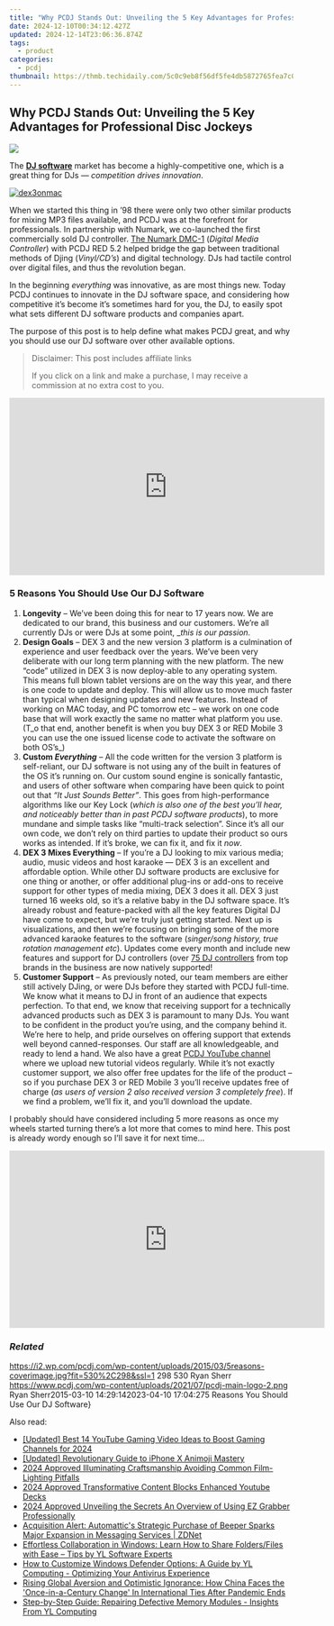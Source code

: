 ```yaml
---
title: "Why PCDJ Stands Out: Unveiling the 5 Key Advantages for Professional Disc Jockeys"
date: 2024-12-10T00:34:12.427Z
updated: 2024-12-14T23:06:36.874Z
tags:
  - product
categories:
  - pcdj
thumbnail: https://thmb.techidaily.com/5c0c9eb8f56df5fe4db5872765fea7c0cdfb1d4cf1ab34421179afeae4f509e7.png
---
```


## Why PCDJ Stands Out: Unveiling the 5 Key Advantages for Professional Disc Jockeys

[![](https://i2.wp.com/pcdj.com/wp-content/uploads/2015/03/5reasons-coverimage.jpg?resize=530%2C298&ssl=1)](https://i2.wp.com/pcdj.com/wp-content/uploads/2015/03/5reasons-coverimage.jpg?fit=530%2C298&ssl=1 "5reasons-coverimage")

The [**DJ software**](https://tools.techidaily.com/pcdj/products/) market has become a highly-competitive one, which is a great thing for DJs — _competition drives innovation_.

[![](https://i2.wp.com/pcdj.com/wp-content/uploads/2015/03/dex3onmac.png?fit=300%2C185&ssl=1 "dex3onmac")](https://tools.techidaily.com/pcdj/products/)

When we started this thing in ’98 there were only two other similar products for mixing MP3 files available, and PCDJ was at the forefront for professionals. In partnership with Numark, we co-launched the first commercially sold DJ controller. [The Numark DMC-1](http://www.billscustomsounds.com/images/DMC%5F1.jpg) (_Digital Media Controller_) with PCDJ RED 5.2 helped bridge the gap between traditional methods of Djing (_Vinyl/CD’s_) and digital technology. DJs had tactile control over digital files, and thus the revolution began.

In the beginning _everything_ was innovative, as are most things new. Today PCDJ continues to innovate in the DJ software space, and considering how competitive it’s become it’s sometimes hard for you, the DJ, to easily spot what sets different DJ software products and companies apart.

The purpose of this post is to help define what makes PCDJ great, and why you should use our DJ software over other available options.

>  Disclaimer: This post includes affiliate links
>
>  If you click on a link and make a purchase, I may receive a commission at no extra cost to you.
>

<!-- affiliate ads begin -->
<iframe width="560" height="315" src="https://www.youtube.com/embed/rdNq2Sp031s?si=3FcJa3dQLraUDHKv" title="YouTube video player" frameborder="0" allow="accelerometer; autoplay; clipboard-write; encrypted-media; gyroscope; picture-in-picture; web-share" referrerpolicy="strict-origin-when-cross-origin" allowfullscreen></iframe>
<!-- affiliate ads end -->

### 5 Reasons You Should Use Our DJ Software

1. **Longevity** – We’ve been doing this for near to 17 years now. We are dedicated to our brand, this business and our customers. We’re all currently DJs or were DJs at some point, __this is our passion._
2. **Design Goals** – DEX 3 and the new version 3 platform is a culmination of experience and user feedback over the years. We’ve been very deliberate with our long term planning with the new platform. The new “code” utilized in DEX 3 is now deploy-able to any operating system. This means full blown tablet versions are on the way this year, and there is one code to update and deploy. This will allow us to move much faster than typical when designing updates and new features. Instead of working on MAC today, and PC tomorrow etc – we work on one code base that will work exactly the same no matter what platform you use. (T_o that end, another benefit is when you buy DEX 3 or RED Mobile 3 you can use the one issued license code to activate the software on both OS’s_)
3. **Custom _Everything_** – All the code written for the version 3 platform is self-reliant, our DJ software is not using any of the built in features of the OS it’s running on. Our custom sound engine is sonically fantastic, and users of other software when comparing have been quick to point out that _“It Just Sounds Better”_. This goes from high-performance algorithms like our Key Lock (_which is also one of the best you’ll hear, and noticeably better than in past PCDJ software products_), to more mundane and simple tasks like “multi-track selection”. Since it’s all our own code, we don’t rely on third parties to update their product so ours works as intended. If it’s broke, we can fix it, and fix it _now_.
4. **DEX 3 Mixes Everything** – If you’re a DJ looking to mix various media; audio, music videos and host karaoke — DEX 3 is an excellent and affordable option. While other DJ software products are exclusive for one thing or another, or offer additional plug-ins or add-ons to receive support for other types of media mixing, DEX 3 does it all. DEX 3 just turned 16 weeks old, so it’s a relative baby in the DJ software space. It’s already robust and feature-packed with all the key features Digital DJ have come to expect, but we’re truly just getting started. Next up is visualizations, and then we’re focusing on bringing some of the more advanced karaoke features to the software (_singer/song history, true rotation management etc_). Updates come every month and include new features and support for DJ controllers (over [75 DJ controllers](https://tools.techidaily.com/pcdj/products/) from top brands in the business are now natively supported!
5. **Customer Support** – As previously noted, our team members are either still actively DJing, or were DJs before they started with PCDJ full-time. We know what it means to DJ in front of an audience that expects perfection. To that end, we know that receiving support for a technically advanced products such as DEX 3 is paramount to many DJs. You want to be confident in the product you’re using, and the company behind it. We’re here to help, and pride ourselves on offering support that extends well beyond canned-responses. Our staff are all knowledgeable, and ready to lend a hand. We also have a great [PCDJ YouTube channel](https://www.youtube.com/user/D1Media) where we upload new tutorial videos regularly. While it’s not exactly customer support, we also offer free updates for the life of the product – so if you purchase DEX 3 or RED Mobile 3 you’ll receive updates free of charge (_as users of version 2 also received version 3 completely free_). If we find a problem, we’ll fix it, and you’ll download the update.

I probably should have considered including 5 more reasons as once my wheels started turning there’s a lot more that comes to mind here. This post is already wordy enough so I’ll save it for next time…

<!-- affiliate ads begin -->
<iframe width="560" height="315" src="https://www.youtube.com/embed/ZLb1ViO4WR8?si=g_aiHGNCd7eAvmDM" title="YouTube video player" frameborder="0" allow="accelerometer; autoplay; clipboard-write; encrypted-media; gyroscope; picture-in-picture; web-share" referrerpolicy="strict-origin-when-cross-origin" allowfullscreen></iframe>
<!-- affiliate ads end -->

### _Related_

https://i2.wp.com/pcdj.com/wp-content/uploads/2015/03/5reasons-coverimage.jpg?fit=530%2C298&ssl=1 298 530 Ryan Sherr https://www.pcdj.com/wp-content/uploads/2021/07/pcdj-main-logo-2.png Ryan Sherr2015-03-10 14:29:142023-04-10 17:04:275 Reasons You Should Use Our DJ Software}

<ins class="adsbygoogle"
     style="display:block"
     data-ad-format="autorelaxed"
     data-ad-client="ca-pub-7571918770474297"
     data-ad-slot="1223367746"></ins>

<ins class="adsbygoogle"
     style="display:block"
     data-ad-client="ca-pub-7571918770474297"
     data-ad-slot="8358498916"
     data-ad-format="auto"
     data-full-width-responsive="true"></ins>

<span class="atpl-alsoreadstyle">Also read:</span>
<div><ul>
<li><a href="https://facebook-record-videos.techidaily.com/updated-best-14-youtube-gaming-video-ideas-to-boost-gaming-channels-for-2024/"><u>[Updated] Best 14 YouTube Gaming Video Ideas to Boost Gaming Channels for 2024</u></a></li>
<li><a href="https://some-approaches.techidaily.com/updated-revolutionary-guide-to-iphone-x-animoji-mastery/"><u>[Updated] Revolutionary Guide to iPhone X Animoji Mastery</u></a></li>
<li><a href="https://fox-direct.techidaily.com/2024-approved-illuminating-craftsmanship-avoiding-common-film-lighting-pitfalls/"><u>2024 Approved Illuminating Craftsmanship Avoiding Common Film-Lighting Pitfalls</u></a></li>
<li><a href="https://youtube-data.techidaily.com/approved-transformative-content-blocks-enhanced-youtube-decks/"><u>2024 Approved Transformative Content Blocks Enhanced Youtube Decks</u></a></li>
<li><a href="https://desktop-recording.techidaily.com/2024-approved-unveiling-the-secrets-an-overview-of-using-ez-grabber-professionally/"><u>2024 Approved Unveiling the Secrets An Overview of Using EZ Grabber Professionally</u></a></li>
<li><a href="https://tech-savvy.techidaily.com/acquisition-alert-automattics-strategic-purchase-of-beeper-sparks-major-expansion-in-messaging-services-zdnet/"><u>Acquisition Alert: Automattic's Strategic Purchase of Beeper Sparks Major Expansion in Messaging Services | ZDNet</u></a></li>
<li><a href="https://win-exclusive.techidaily.com/effortless-collaboration-in-windows-learn-how-to-share-foldersfiles-with-ease-tips-by-yl-software-experts/"><u>Effortless Collaboration in Windows: Learn How to Share Folders/Files with Ease – Tips by YL Software Experts</u></a></li>
<li><a href="https://win-exclusive.techidaily.com/how-to-customize-windows-defender-options-a-guide-by-yl-computing-optimizing-your-antivirus-experience/"><u>How to Customize Windows Defender Options: A Guide by YL Computing - Optimizing Your Antivirus Experience</u></a></li>
<li><a href="https://win-exclusive.techidaily.com/rising-global-aversion-and-optimistic-ignorance-how-china-faces-the-once-in-a-century-change-in-international-ties-after-pandemic-ends/"><u>Rising Global Aversion and Optimistic Ignorance: How China Faces the 'Once-in-a-Century Change' In International Ties After Pandemic Ends</u></a></li>
<li><a href="https://win-exclusive.techidaily.com/step-by-step-guide-repairing-defective-memory-modules-insights-from-yl-computing/"><u>Step-by-Step Guide: Repairing Defective Memory Modules - Insights From YL Computing</u></a></li>
</ul></div>

